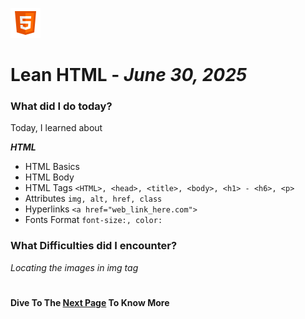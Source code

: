 ![HTML 5 Logo](assets/html-5.png)
# Lean HTML - *June 30, 2025*
  
### What did I do today?

Today, I learned about

***HTML***

- HTML Basics
- HTML Body
- HTML Tags `<HTML>, <head>, <title>, <body>, <h1> - <h6>, <p>`
- Attributes `img, alt, href, class`
- Hyperlinks `<a href="web_link_here.com">`
- Fonts Format `font-size:, color:`

### What Difficulties did I encounter?

*Locating the images in img tag*
#
**Dive To The [Next Page](day-3.md) To Know More**
